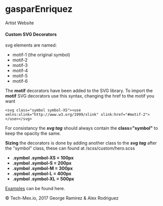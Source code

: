 # gasparEnriquez
Artist Website

#### Custom SVG Decorators
svg elements are named:
  * motif-1 (the original symbol)
  * motif-2
  * motif-3
  * motif-4
  * motif-5
  * motif-6
 
The __motif__ decorators have been added to the SVG library. To import the __motif__ SVG decorators use this syntax, changing the href to the motif you want

`<svg class="symbol symbol-XS"><use xmlns:xlink="http://www.w3.org/1999/xlink" xlink:href="#motif-2"></use></svg>`
    
For consistancy the **_svg tag_** should always contain the __class="symbol"__ to keep the opacity the same. 

__Sizing__ the decorators is done by adding another class to the **_svg tag_** after the "symbol" class, these can found at /scss/custom/hero.scss

+ __.symbol .symbol-XS = 100px__
+ __.symbol .symbol-S = 200px__
+ __.symbol .symbol-M = 300px__
+ __.symbol .symbol-L = 400px__
+ __.symbol .symbol-XL = 500px__

[Examples](https://cl.ly/3L0B2J04393M) can be found here.

&copy; Tech-Mex.io, 2017
George Ramirez & Alex Rodriguez
